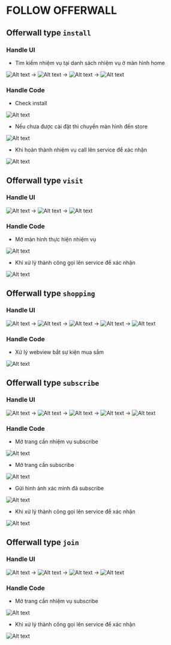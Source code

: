 # FOLLOW OFFERWALL

## Offerwall type `install`

### Handle UI

- Tìm kiếm nhiệm vụ tại danh sách nhiệm vụ ở màn hình home
  
![Alt text](./image_offerwall/install/image1.jpg) -> ![Alt text](./image_offerwall/install/image2.jpg)  -> ![Alt text](./image_offerwall/install/image3.jpg) -> ![Alt text](./image_offerwall/install/image4.jpg)

### Handle Code

- Check install

![Alt text](./image_offerwall/install/image_code1.jpg)

- Nếu chưa được cài đặt thì chuyển màn hình đến store

![Alt text](./image_offerwall/install/image_code3.jpg)

- Khi hoàn thành nhiệm vụ call lên service để xác nhận

![Alt text](./image_offerwall/install/image_code2.jpg)

## Offerwall type `visit`

### Handle UI

![Alt text](./image_offerwall/visit/image1.jpg) -> ![Alt text](./image_offerwall/visit/image2.jpg)  -> ![Alt text](./image_offerwall/visit/image3.jpg)

### Handle Code

- Mở màn hình thực hiện nhiệm vụ

![Alt text](./image_offerwall/visit/image_code1.png)

- Khi xử lý thành công gọi lên service để xác nhận

![Alt text](./image_offerwall/visit/image_code2.png)

## Offerwall type `shopping`

### Handle UI

![Alt text](./image_offerwall/shopping/image1.png) -> ![Alt text](./image_offerwall/shopping/image2.png) -> ![Alt text](./image_offerwall/shopping/image3.png) -> ![Alt text](./image_offerwall/shopping/image4.png) -> ![Alt text](./image_offerwall/shopping/image5.png)

### Handle Code

- Xử lý webview bắt sự kiện mua sắm
  
![Alt text](./image_offerwall/shopping/image_code1.png)

## Offerwall type `subscribe`

### Handle UI

![Alt text](./image_offerwall/subscribe/image5.png) -> ![Alt text](./image_offerwall/subscribe/image1.png) -> ![Alt text](./image_offerwall/subscribe/image2.png) -> ![Alt text](./image_offerwall/subscribe/image3.png) -> ![Alt text](./image_offerwall/subscribe/image4.png)

### Handle Code

- Mở trang cần nhiệm vụ subscribe
  
![Alt text](./image_offerwall/subscribe/image_code1.png)

- Mở trang cần subscribe

![Alt text](./image_offerwall/subscribe/image_code2.png)

- Gửi hình ảnh xác mình đã subscribe

![Alt text](./image_offerwall/subscribe/image_code3.png)

- Khi xử lý thành công gọi lên service để xác nhận

![Alt text](./image_offerwall/subscribe/image_code4.png)

## Offerwall type `join`

### Handle UI

![Alt text](./image_offerwall/join/image1.png) -> ![Alt text](./image_offerwall/join/image2.png) -> ![Alt text](./image_offerwall/join/image3.png) -> ![Alt text](./image_offerwall/join/image4.png)

### Handle Code

- Mở trang cần nhiệm vụ subscribe
  
![Alt text](./image_offerwall/join/image_code1.png)

- Khi xử lý thành công gọi lên service để xác nhận

![Alt text](./image_offerwall/join/image_code2.png)
